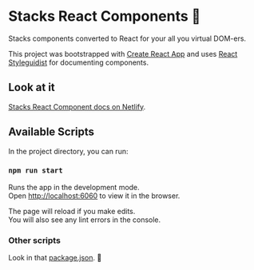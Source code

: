 # Stacks React Components 🤠

Stacks components converted to React for your all you virtual DOM-ers.

This project was bootstrapped with [Create React App](https://github.com/facebook/create-react-app) and uses [React Styleguidist](https://react-styleguidist.js.org/) for documenting components.

## Look at it

[Stacks React Component docs on Netlify](https://60dbc33b0ad8dd171e1af7da--dreamy-fermi-2c3396.netlify.app/).

## Available Scripts

In the project directory, you can run:

### `npm run start`

Runs the app in the development mode.\
Open [http://localhost:6060](http://localhost:6060) to view it in the browser.

The page will reload if you make edits.\
You will also see any lint errors in the console.

### Other scripts

Look in that [package.json](./package.json). 👀
